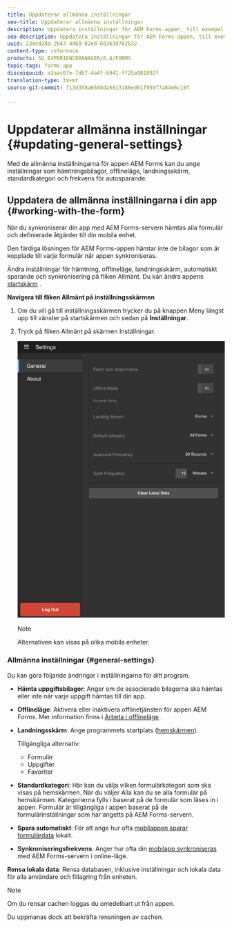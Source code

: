 ```yaml
---
title: Uppdaterar allmänna inställningar
seo-title: Uppdaterar allmänna inställningar
description: Uppdatera inställningar för AEM Forms-appen, till exempel hemskärmen, och hämta startpunkter och alternativ för bilagor
seo-description: Uppdatera inställningar för AEM Forms-appen, till exempel hemskärmen, och hämta startpunkter och alternativ för bilagor
uuid: 234cd2da-2b47-4d60-82ed-68363d782632
content-type: reference
products: SG_EXPERIENCEMANAGER/6.4/FORMS
topic-tags: forms-app
discoiquuid: a3aac07e-7d67-4a4f-b941-ff25a981092f
translation-type: tm+mt
source-git-commit: f13d358a6508da5813186ed61f959f7a84e6c19f

---
```



# Uppdaterar allmänna inställningar {#updating-general-settings}

Med de allmänna inställningarna för appen AEM Forms kan du ange inställningar som hämtningsbilagor, offlineläge, landningsskärm, standardkategori och frekvens för autosparande.

## Uppdatera de allmänna inställningarna i din app {#working-with-the-form}

När du synkroniserar din app med AEM Forms-servern hämtas alla formulär och definierade åtgärder till din mobila enhet.

Den färdiga lösningen för AEM Forms-appen hämtar inte de bilagor som är kopplade till varje formulär när appen synkroniseras.

Ändra inställningar för hämtning, offlineläge, landningsskärm, automatiskt sparande och synkronisering på fliken Allmänt. Du kan ändra appens [startskärm](/help/forms/using/home-screen.md) .

**Navigera till fliken Allmänt på inställningsskärmen**

1. Om du vill gå till inställningsskärmen trycker du på knappen Meny längst upp till vänster på startskärmen och sedan på **Inställningar**.
1. Tryck på fliken Allmänt på skärmen Inställningar.

   ![Allmänna inställningar i appen AEM Forms](assets/gen-settings-2.png)

   >[!NOTE]
   >
   >Alternativen kan visas på olika mobila enheter.

### Allmänna inställningar {#general-settings}

Du kan göra följande ändringar i inställningarna för ditt program.

* **Hämta uppgiftsbilagor**: Anger om de associerade bilagorna ska hämtas eller inte när varje uppgift hämtas till din app.

* **Offlineläge**: Aktivera eller inaktivera offlinetjänsten för appen AEM Forms. Mer information finns i [Arbeta i offlineläge](/help/forms/using/work-offline-mode.md) .

* **Landningsskärm**: Ange programmets startplats ([hemskärmen](/help/forms/using/home-screen.md)).

   Tillgängliga alternativ:

   * Formulär
   * Uppgifter
   * Favoriter

* **Standardkategori**: Här kan du välja vilken formulärkategori som ska visas på hemskärmen. När du väljer Alla kan du se alla formulär på hemskärmen. Kategorierna fylls i baserat på de formulär som läses in i appen. Formulär är tillgängliga i appen baserat på de formulärinställningar som har angetts på AEM Forms-servern.

* **Spara automatiskt**: För att ange hur ofta [mobilappen sparar formulärdata](/help/forms/using/autosave-data-app.md) lokalt.

* **Synkroniseringsfrekvens**: Anger hur ofta din [mobilapp synkroniseras](/help/forms/using/sync-app.md) med AEM Forms-servern i online-läge.

**Rensa lokala data**: Rensa databasen, inklusive inställningar och lokala data för alla användare och fillagring från enheten.

>[!NOTE]
>
>Om du rensar cachen loggas du omedelbart ut från appen.
>
>Du uppmanas dock att bekräfta rensningen av cachen.

